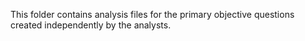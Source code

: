 This folder contains analysis files for the primary objective questions created independently by the analysts.